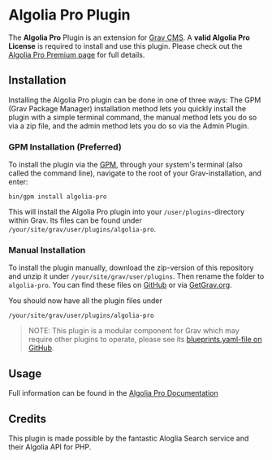 # Algolia Pro Plugin

The **Algolia Pro** Plugin is an extension for [Grav CMS](http://github.com/getgrav/grav). A **valid Algolia Pro License** is required to install and use this plugin.  Please check out the [Algolia Pro Premium page](https://getgrav.org/premium/algolia-pro) for full details.

## Installation

Installing the Algolia Pro plugin can be done in one of three ways: The GPM (Grav Package Manager) installation method lets you quickly install the plugin with a simple terminal command, the manual method lets you do so via a zip file, and the admin method lets you do so via the Admin Plugin.

### GPM Installation (Preferred)

To install the plugin via the [GPM](http://learn.getgrav.org/advanced/grav-gpm), through your system's terminal (also called the command line), navigate to the root of your Grav-installation, and enter:

    bin/gpm install algolia-pro

This will install the Algolia Pro plugin into your `/user/plugins`-directory within Grav. Its files can be found under `/your/site/grav/user/plugins/algolia-pro`.

### Manual Installation

To install the plugin manually, download the zip-version of this repository and unzip it under `/your/site/grav/user/plugins`. Then rename the folder to `algolia-pro`. You can find these files on [GitHub](https://github.com/trilbymedia/grav-plugin-algolia-pro) or via [GetGrav.org](http://getgrav.org/downloads/plugins#extras).

You should now have all the plugin files under

    /your/site/grav/user/plugins/algolia-pro
	
> NOTE: This plugin is a modular component for Grav which may require other plugins to operate, please see its [blueprints.yaml-file on GitHub](https://github.com/trilbymedia/grav-plugin-algolia-pro/blob/master/blueprints.yaml).

## Usage

Full information can be found in the [Algolia Pro Documentation](https://getgrav.org/premium/algolia-pro/docs)

## Credits

This plugin is made possible by the fantastic Aloglia Search service and their Algolia API for PHP.

